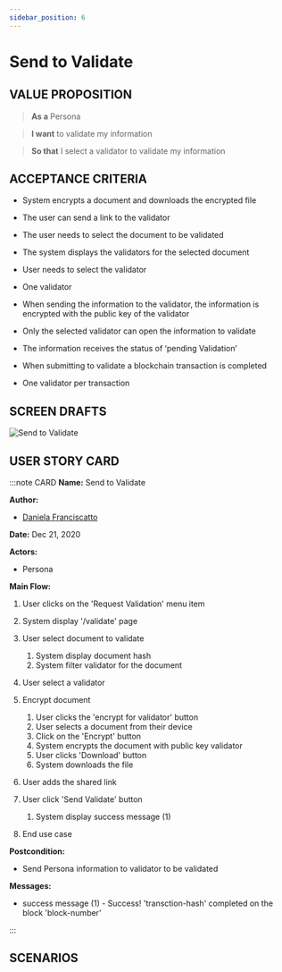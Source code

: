 ```yaml
---
sidebar_position: 6
---
```

# Send to Validate

## VALUE PROPOSITION

> **As a** Persona

> **I want** to validate my information

> **So that** I select a validator to validate my information

## ACCEPTANCE CRITERIA

- System encrypts a document and downloads the encrypted file

- The user can send a link to the validator

- The user needs to select the document to be validated

- The system displays the validators for the selected document

- User needs to select the validator

- One validator 

- When sending the information to the validator, the information is encrypted with the public key of the validator

- Only the selected validator can open the information to validate

- The information receives the status of ‘pending Validation’

- When submitting to validate a blockchain transaction is completed

- One validator per transaction

## SCREEN DRAFTS

![Send to Validate](/img/must-docs/SendToValidate.png)


## USER STORY CARD

:::note CARD
**Name:** Send to Validate

**Author:** 

- [Daniela Franciscatto](https://github.com/danielaanjos) 

**Date:** Dec 21, 2020

**Actors:**  

- Persona

**Main Flow:**

1. User clicks on the 'Request Validation' menu item

2. System display '/validate' page

3. User select document to validate
    1. System display document hash
    2. System filter validator for the document

4. User select a validator

5. Encrypt document
    1. User clicks the 'encrypt for validator' button
    2. User selects a document from their device
    3. Click on the 'Encrypt' button
    4. System encrypts the document with public key validator
    5. User clicks 'Download' button
    6. System downloads the file

6. User adds the shared link

7. User click 'Send Validate' button
    1. System display success message (1)

8. End use case

**Postcondition:**

- Send Persona information to validator to be validated

**Messages:**

- success message (1) - Success! 'transction-hash' completed on the block 'block-number'

:::

## SCENARIOS

```gherkin

```